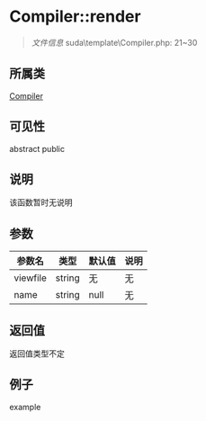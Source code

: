 # Compiler::render

> *文件信息* suda\template\Compiler.php: 21~30
## 所属类 

[Compiler](../Compiler.md)

## 可见性

abstract  public  
## 说明

该函数暂时无说明

## 参数

| 参数名 | 类型 | 默认值 | 说明 |
|--------|-----|-------|-------|
| viewfile |  string | 无 | 无 |
| name |  string | null | 无 |

## 返回值
返回值类型不定

## 例子

example